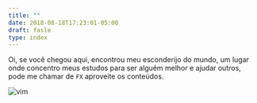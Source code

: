 ```yaml
---
title: ""
date: 2018-08-18T17:23:01-05:00
draft: fasle
type: index
---
```


Oi, se você chegou aqui, encontrou meu esconderijo do mundo, um lugar onde concentro meus estudos para ser alguém melhor e ajudar outros, pode me chamar de `FX` aproveite os conteúdos.

![vim](/279915.png)

